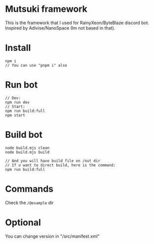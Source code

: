 # Mutsuki framework

This is the framework that I used for RainyXeon/ByteBlaze discord bot. Inspired by Adivise/NanoSpace (Im not based in that).

# Install

```
npm i
// You can use "pnpm i" also
```

# Run bot

```
// Dev:
npm run dev
// Start:
npm run build:full
npm start
```

# Build bot

```
node build.mjs clean
node build.mjs build

// And you will have build file on /out dir
// If u want to direct build, here is the command:
npm run build:full
```

# Commands

Check the `/@example` dir

# Optional

You can change version in "/src/manifest.xml"
